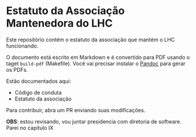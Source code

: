 # Estatuto da Associação Mantenedora do LHC

Este repositório contém o estatuto da associação
que mantém o LHC funcionando. 

O documento está  escrito em Markdown e é convertido 
para PDF usando o taget `build-pdf` (Makefile). 
Você vai precisar instalar o 
[Pandoc](https://pandoc.org/) para gerar os PDFs.

Estão documentados aqui:

- Código de conduta
- Estatuto da associação

Para contribuir, abra um PR enviando suas 
modificações.

**OBS**: estou revisando, vou juntar presidencia com
diretoria de software. Parei no capitulo IX
